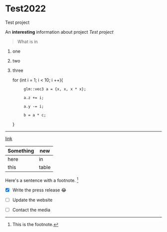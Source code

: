 # Test2022
Test project

An **interesting** information about project *Test project*

> What is in


1. one
2. two
3. three


	for (int i = 1; i < 10; i ++){

    		glm::vec3 a = {x, x, x * x};
    
    		a.z += i;
    
    		a.y -= i;
    
    		b = a * c;
    
	}


---

[link](https://www.markdownguide.org/cheat-sheet/)


| Something | new |
| ----------- | ----------- |
| here | in |
| this | table |


Here's a sentence with a footnote. [^1]

[^1]: This is the footnote.



  
- [x] Write the press release :joy:
- [ ] Update the website
- [ ] Contact the media 



  

